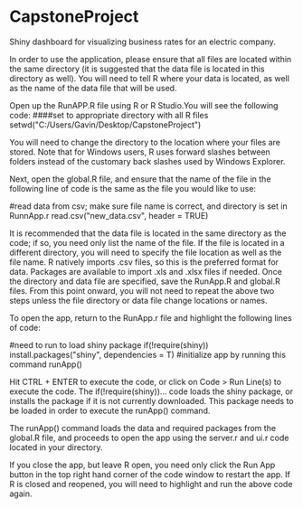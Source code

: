 # CapstoneProject
Shiny dashboard for visualizing business rates for an electric company.

In order to use the application, please ensure that all files are located within the same
directory (it is suggested that the data file is located in this directory as well). You will need to tell R where your data is located, as well as the name of the data file that will be used.

Open up the RunAPP.R file using R or R Studio.You will see the following code:
####set to appropriate directory with all R files
setwd("C:/Users/Gavin/Desktop/CapstoneProject")

You will need to change the directory to the location where your files are stored. Note that
for Windows users, R uses forward slashes between folders instead of the customary back
slashes used by Windows Explorer.

Next, open the global.R file, and ensure that the name of the file in the following line of code is the same as the file you would like to use:

#read data from csv; make sure file name is correct, and directory is set in RunnApp.r 
read.csv("new_data.csv", header = TRUE)

It is recommended that the data file is located in the same directory as the code; if so, you need only list the name of the file. If the file is located in a different directory, you will need to specify the file location as well as the file name. R natively imports .csv files, so this is the preferred format for data. Packages are available to import .xls and .xlsx files if needed. Once the directory and data file are specified, save the RunApp.R and global.R files. From this point onward, you will not need to repeat the above two steps unless the file directory or data file change locations or names.

To open the app, return to the RunApp.r file and highlight the following lines of code:

#need to run to load shiny package
if(!require(shiny)) install.packages("shiny", dependencies = T)
#initialize app by running this command
runApp()

Hit CTRL + ENTER to execute the code, or click on Code > Run Line(s) to execute the code.
The if(!require(shiny))... code loads the shiny package, or installs the package if it is not currently downloaded. This package needs to be loaded in order to execute the runApp()
command. 

The runApp() command loads the data and required packages from the global.R
file, and proceeds to open the app using the server.r and ui.r code located in your directory.

If you close the app, but leave R open, you need only click the Run App button in the top
right hand corner of the code window to restart the app. If R is closed and reopened, you
will need to highlight and run the above code again.
